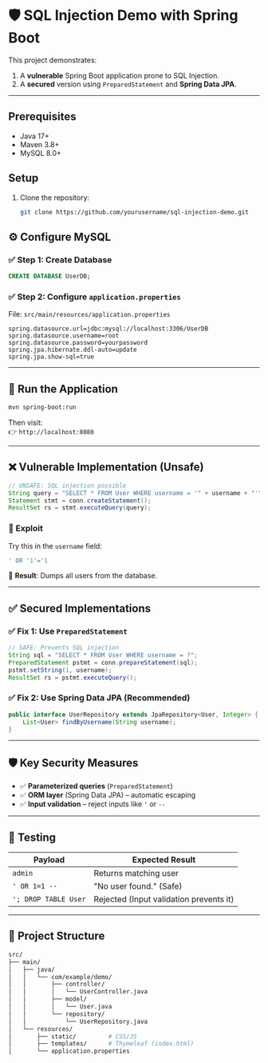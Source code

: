 
# 🛡️ SQL Injection Demo with Spring Boot

This project demonstrates:

1. A **vulnerable** Spring Boot application prone to SQL Injection.
2. A **secured** version using `PreparedStatement` and **Spring Data JPA**.

---
## Prerequisites
- Java 17+
- Maven 3.8+
- MySQL 8.0+

## Setup
1. Clone the repository:
   ```bash
   git clone https://github.com/yourusername/sql-injection-demo.git

## ⚙️ Configure MySQL

### ✅ Step 1: Create Database

```sql
CREATE DATABASE UserDB;
```

### ✅ Step 2: Configure `application.properties`

File: `src/main/resources/application.properties`

```properties
spring.datasource.url=jdbc:mysql://localhost:3306/UserDB
spring.datasource.username=root
spring.datasource.password=yourpassword
spring.jpa.hibernate.ddl-auto=update
spring.jpa.show-sql=true
```

---

## 🚀 Run the Application

```bash
mvn spring-boot:run
```

Then visit:  
👉 `http://localhost:8080`

---

## ❌ Vulnerable Implementation (Unsafe)

```java
// UNSAFE: SQL injection possible
String query = "SELECT * FROM User WHERE username = '" + username + "'";
Statement stmt = conn.createStatement();
ResultSet rs = stmt.executeQuery(query);
```

### 🧪 Exploit

Try this in the `username` field:
```sql
' OR '1'='1
```

📌 **Result**: Dumps all users from the database.

---

## ✅ Secured Implementations

### ✅ Fix 1: Use `PreparedStatement`

```java
// SAFE: Prevents SQL injection
String sql = "SELECT * FROM User WHERE username = ?";
PreparedStatement pstmt = conn.prepareStatement(sql);
pstmt.setString(1, username);
ResultSet rs = pstmt.executeQuery();
```

### ✅ Fix 2: Use Spring Data JPA (Recommended)

```java
public interface UserRepository extends JpaRepository<User, Integer> {
    List<User> findByUsername(String username);
}
```

---

## 🛡️ Key Security Measures

- ✅ **Parameterized queries** (`PreparedStatement`)
- ✅ **ORM layer** (Spring Data JPA) – automatic escaping
- ✅ **Input validation** – reject inputs like `'` or `--`

---

## 🧪 Testing

| Payload              | Expected Result                        |
|----------------------|----------------------------------------|
| `admin`              | Returns matching user                  |
| `' OR 1=1 --`        | "No user found." (Safe)                |
| `'; DROP TABLE User` | Rejected (Input validation prevents it)|

---

## 📁 Project Structure

```bash
src/
├── main/
│   ├── java/
│   │   └── com/example/demo/
│   │       ├── controller/
│   │       │   └── UserController.java
│   │       ├── model/
│   │       │   └── User.java
│   │       └── repository/
│   │           └── UserRepository.java
│   └── resources/
│       ├── static/         # CSS/JS
│       ├── templates/      # Thymeleaf (index.html)
│       └── application.properties
```
